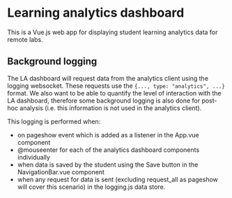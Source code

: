 # Learning analytics dashboard

This is a Vue.js web app for displaying student learning analytics data for remote labs.

## Background logging

The LA dashboard will request data from the analytics client using the logging websocket. These requests use the ```{..., type: "analytics", ...}``` format. We also want to be able to quantify the level of interaction with the LA dashboard, therefore some background logging is also done for post-hoc analysis (i.e. this information is not used in the analytics client).

This logging is performed when:

- on pageshow event which is added as a listener in the App.vue component
- @mouseenter for each of the analytics dashboard components individually
- when data is saved by the student using the Save button in the NavigationBar.vue component
- when any request for data is sent (excluding request_all as pageshow will cover this scenario) in the logging.js data store.